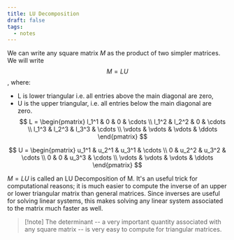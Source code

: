 ```yaml
---
title: LU Decomposition
draft: false
tags:
  - notes
---
```

 
We can write any square matrix $M$ as the product of two simpler matrices. We will write
$$
M = LU
$$
, where:

* L is lower triangular i.e. all entries above the main diagonal are zero,
* U is the upper triangular, i.e. all entries below the main diagonal are zero.
$$
L = \begin{pmatrix}
l_1^1 & 0     & 0     & \cdots \\
l_1^2 & l_2^2 & 0     & \cdots \\
l_1^3 & l_2^3 & l_3^3 & \cdots \\
\vdots & \vdots & \vdots & \ddots
\end{pmatrix}
$$

$$
U = \begin{pmatrix}
u_1^1 & u_2^1 & u_3^1 & \cdots \\
0     & u_2^2 & u_3^2 & \cdots \\
0     & 0     & u_3^3 & \cdots \\
\vdots & \vdots & \vdots & \ddots
\end{pmatrix}
$$

$M=LU$ is called an LU Decomposition of M. It's an useful trick for computational reasons; it is much easier to compute the inverse of an upper or lower triangular matrix than general matrices. Since inverses are useful for solving linear systems, this makes solving any linear system associated to the matrix much faster as well.

>[!note] The determinant -- a very important quantity associated with any square matrix -- is very easy to compute for triangular matrices.
